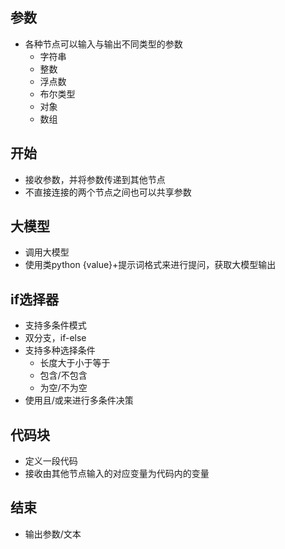 
## 参数
- 各种节点可以输入与输出不同类型的参数
	- 字符串
	- 整数
	- 浮点数
	- 布尔类型
	- 对象
	- 数组

## 开始
- 接收参数，并将参数传递到其他节点
- 不直接连接的两个节点之间也可以共享参数

## 大模型
- 调用大模型
- 使用类python {value}+提示词格式来进行提问，获取大模型输出

## if选择器
- 支持多条件模式
- 双分支，if-else
- 支持多种选择条件
	- 长度大于小于等于
	- 包含/不包含
	- 为空/不为空
- 使用且/或来进行多条件决策


## 代码块
- 定义一段代码
- 接收由其他节点输入的对应变量为代码内的变量

## 结束
- 输出参数/文本